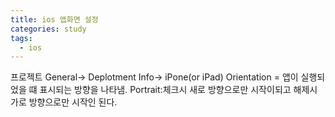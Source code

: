 ```yaml
---
title: ios 앱화면 설정
categories: study
tags:
  - ios
---
```


프로젝트 General->  Deplotment Info-> iPone(or iPad) Orientation = 앱이 실행되었을 떄 표시되는 방향을 나타냄. Portrait:체크시 새로 방향으로만 시작이되고 해제시 가로 방향으로만 시작인 된다. 